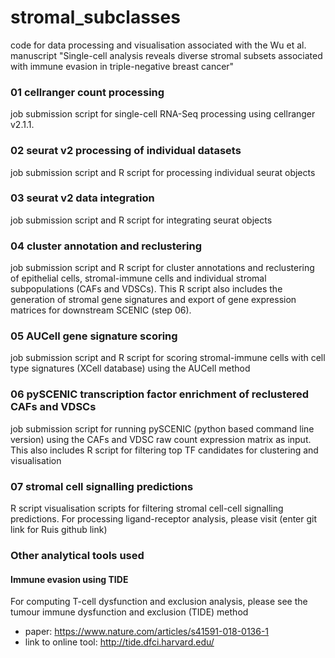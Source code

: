 # stromal_subclasses
code for data processing and visualisation associated with the Wu et al. manuscript "Single-cell analysis reveals diverse stromal subsets associated with immune evasion in triple-negative breast cancer"

### 01 cellranger count processing
job submission script for single-cell RNA-Seq processing using cellranger v2.1.1. 

### 02 seurat v2 processing of individual datasets
job submission script and R script for processing individual seurat objects

### 03 seurat v2 data integration
job submission script and R script for integrating seurat objects

### 04 cluster annotation and reclustering 
job submission script and R script for cluster annotations and reclustering of epithelial cells, stromal-immune cells and individual stromal subpopulations (CAFs and VDSCs). This R script also includes the generation of stromal gene signatures and export of gene expression matrices for downstream SCENIC (step 06).

### 05 AUCell gene signature scoring
job submission script and R script for scoring stromal-immune cells with cell type signatures (XCell database) using the AUCell method

### 06 pySCENIC transcription factor enrichment of reclustered CAFs and VDSCs
job submission script for running pySCENIC (python based command line version) using the CAFs and VDSC raw count expression matrix as input. This also includes R script for filtering top TF candidates for clustering and visualisation

### 07 stromal cell signalling predictions
R script visualisation scripts for filtering stromal cell-cell signalling predictions. For processing ligand-receptor analysis, please visit (enter git link for Ruis github link)

### Other analytical tools used
#### Immune evasion using TIDE
For computing T-cell dysfunction and exclusion analysis, please see the tumour immune dysfunction and exclusion (TIDE) method

- paper: https://www.nature.com/articles/s41591-018-0136-1
- link to online tool: http://tide.dfci.harvard.edu/


